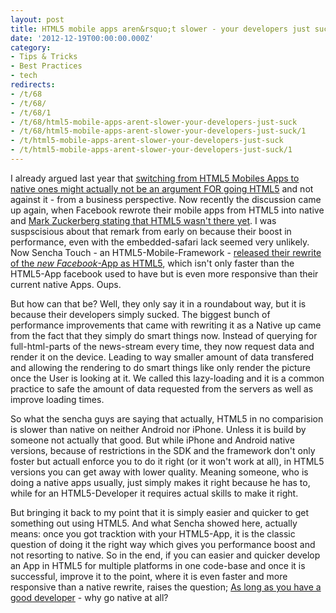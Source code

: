 ```yaml
---
layout: post
title: HTML5 mobile apps aren&rsquo;t slower - your developers just suck
date: '2012-12-19T00:00:00.000Z'
category:
- Tips & Tricks
- Best Practices
- tech
redirects:
- /t/68
- /t/68/
- /t/68/1
- /t/68/html5-mobile-apps-arent-slower-your-developers-just-suck
- /t/68/html5-mobile-apps-arent-slower-your-developers-just-suck/1
- /t/html5-mobile-apps-arent-slower-your-developers-just-suck
- /t/html5-mobile-apps-arent-slower-your-developers-just-suck/1
---
```




I already argued last year that [switching from HTML5 Mobiles Apps to native ones might actually not be an argument FOR going HTML5](/2011/12/04/why-6wunderkinder-rewritting-their-apps-as-native-is-an-argument-pro-cross-platform-frameworks) and not against it - from a business perspective. Now recently the discussion came up again, when Facebook rewrote their mobile apps from HTML5 into native and [Mark Zuckerberg stating that HTML5 wasn't there yet](http://techcrunch.com/2012/09/11/mark-zuckerberg-our-biggest-mistake-with-mobile-was-betting-too-much-on-html5/). I was suspscisious about that remark from early on because their boost in performance, even with the embedded-safari lack seemed very unlikely. Now Sencha Touch - an HTML5-Mobile-Framework - [released their rewrite of the _new Facebook_-App as HTML5](http://www.sencha.com/blog/the-making-of-fastbook-an-html5-love-story), which isn't only faster than the HTML5-App facebook used to have but is even more responsive than their current native Apps. Oups.

But how can that be? Well, they only say it in a roundabout way, but it is because their developers simply sucked. The biggest bunch of performance improvements that came with rewriting it as a Native up came from the fact that they simply do smart things now. Instead of querying for full-html-parts of the news-stream every time, they now request data and render it on the device. Leading to way smaller amount of data transfered and allowing the rendering to do smart things like only render the picture once the User is looking at it. We called this lazy-loading and it is a common practice to safe the amount of data requested from the servers as well as improve loading times.

So what the sencha guys are saying that actually, HTML5 in no comparision is slower than native on neither Android nor iPhone. Unless it is build by someone not actually that good. But while iPhone and Android native versions, because of restrictions in the SDK and the framework don't only foster but actuall enforce you to do it right (or it won't work at all), in HTML5 versions you can get away with lower quality. Meaning someone, who is doing a native apps usually, just simply makes it right because he has to, while for an HTML5-Developer it requires actual skills to make it right.

But bringing it back to my point that it is simply easier and quicker to get something out using HTML5. And what Sencha showed here, actually means: once you got tracktion with your HTML5-App, it is the classic question of doing it the right way which gives you performance boost and not resorting to native. So in the end, if you can easier and quicker develop an App in HTML5 for multiple platforms in one code-base and once it is successful, improve it to the point, where it is even faster and more responsive than a native rewrite, raises the question; [As long as you have a good developer](2011/06/10/so-what-language-are-you-programming-in/) - why go native at all?
